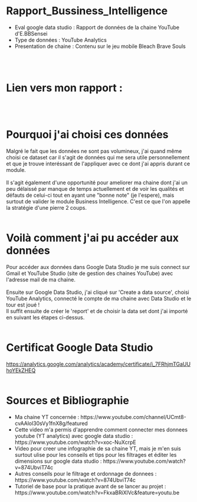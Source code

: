 # Rapport_Bussiness_Intelligence
<ul>
<li>Eval google data studio : Rapport de données de la chaine YouTube d'E.BBSensei</li>
<li>Type de données : YouTube Analytics</li>
<li>Presentation de chaine : Contenu sur le jeu mobile Bleach Brave Souls</li>
</ul>
<br/><br/>

# Lien vers mon rapport :

<br/><br/>

# Pourquoi j'ai choisi ces données
Malgré le fait que les données ne sont pas volumineux, j'ai quand même choisi ce dataset car il s'agit de données qui me sera utile personnellement et que je trouve interéssant de l'appliquer avec ce dont j'ai appris durant ce module. <br/><br/>
Il s'agit également d'une opportunité pour ameliorer ma chaine dont j'ai un peu délaissé par manque de temps actuellement et de voir les qualités et défauts de celui-ci tout en ayant une "bonne note" (je l'espere), mais surtout de valider le module Business Intelligence. C'est ce que l'on appelle la stratégie d'une pierre 2 coups.
<br/><br/>

# Voilà comment j'ai pu accéder aux données
Pour accéder aux données dans Google Data Studio je me suis connect sur Gmail et YouTube Studio (site de gestion des chaines YouTube) avec l'adresse mail de ma chaine.<br/><br/>
Ensuite sur Google Data Studio, j'ai cliqué sur 'Create a data source', choisi YouTube Analytics, connecté le compte de ma chaine avec Data Studio et le tour est joué !<br/>
Il suffit ensuite de créer le 'report' et de choisir la data set dont j'ai importé en suivant les étapes ci-dessus.
<br/><br/>

# Certificat Google Data Studio
https://analytics.google.com/analytics/academy/certificate/i_7FRhjmTGaUUhoYEkZHEQ
<br/><br/>

# Sources et Bibliographie
<ul>
<li> Ma chaine YT concernée : https://www.youtube.com/channel/UCmt8-cvAAlol30sVy1fnX8g/featured</li>
<li> Cette video m'a permis d'apprendre comment connecter mes donnees youtube (YT analytics) avec google data studio : https://www.youtube.com/watch?v=xoc-NuXcrpE</li>
<li> Video pour creer une infographie de sa chaine YT, mais je m'en suis surtout ulise pour les conseils et tips pour les filtrages et éditer les dimensions sur google data studio : https://www.youtube.com/watch?v=874UbviT74c</li>
<li> Autres conseils pour le filtrage et ordonnage de donnees : https://www.youtube.com/watch?v=874UbviT74c</li>
<li> Tutoriel de base pour la pratique avant de se lancer au projet : https://www.youtube.com/watch?v=FkxaBRiXlVc&feature=youtu.be</li>
<br/><br/>
</ul>
